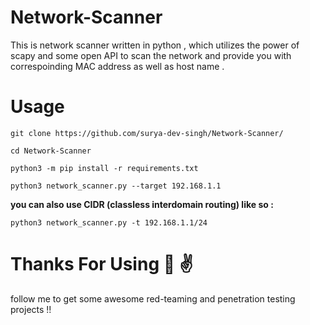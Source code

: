 # Network-Scanner
This is network scanner written in python , which utilizes the power of scapy and some open API to scan the network and provide you with correspoinding MAC address as well as host name .

# Usage

`git clone https://github.com/surya-dev-singh/Network-Scanner/`

`cd Network-Scanner`

`python3 -m pip install -r requirements.txt`

`python3 network_scanner.py --target 192.168.1.1`

**you can also use CIDR (classless interdomain routing) like so :** 

`python3 network_scanner.py -t 192.168.1.1/24`

# Thanks For Using  🙌 ✌️ 
follow me to get some awesome red-teaming and penetration testing projects !!
